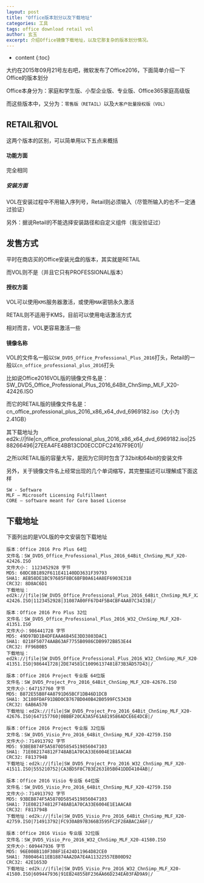 ```yaml
---
layout: post
title: "Office版本划分以及下载地址"
categories: 工具
tags: office download retail vol
author: 玄玉
excerpt: 介绍Office镜像下载地址，以及它那复杂的版本划分情况。
---
```


* content
{:toc}


大约在2015年09月21号左右吧，微软发布了Office2016，下面简单介绍一下Office的版本划分

Office本身分为：家庭和学生版、小型企业版、专业版、Office365家庭高级版

而这些版本中，又分为：`零售版（RETAIL）`以及`大客户批量授权版（VOL）`

## RETAIL和VOL

这两个版本的区别，可以简单用以下五点来概括

#### 功能方面

完全相同

##### 安装方面

VOL在安装过程中不用输入序列号，Retail则必须输入（尽管所输入的也不一定通过验证）

另外：据说Retail的不能选择安装路径和自定义组件（我没验证过）

## 发售方式

平时在商店买的Office安装光盘的版本，其实就是RETAIL

而VOL则不是（并且它只有PROFESSIONAL版本）

#### 授权方面

VOL可以使用`KMS`服务器激活，或使用`MAK`密钥永久激活

RETAIL则不适用于KMS，目前可以使用电话激活方式

相对而言，VOL更容易激活一些

#### 镜像名称

VOL的文件名一般以`SW_DVD5_Office_Professional_Plus_2016`打头，Retail的一般以`cn_office_professional_plus_2016`打头

比如说Office2016VOL版的镜像文件名是：SW_DVD5_Office_Professional_Plus_2016_64Bit_ChnSimp_MLF_X20-42426.ISO

而它的RETAIL版的镜像文件名是：cn_office_professional_plus_2016_x86_x64_dvd_6969182.iso（大小为2.41GB）

其下载地址为ed2k://|file|cn_office_professional_plus_2016_x86_x64_dvd_6969182.iso|2588266496|27EEA4FE4BB13CD0ECCDFC24167F9E01|/

之所以RETAIL版的容量大写，是因为它同时包含了32bit和64bit的安装文件

另外，关于镜像文件名上经常出现的几个单词缩写，其完整描述可以理解成下面这样

```
SW - Software
MLF – Microsoft Licensing Fulfillment
CORE – software meant for Core based License
```

## 下载地址

下面列出的是VOL版的中文安装包下载地址

```
版本：Office 2016 Pro Plus 64位
文件名：SW_DVD5_Office_Professional_Plus_2016_64Bit_ChnSimp_MLF_X20-42426.ISO
文件大小： 1123452928 字节
MD5: 60DC8B1892F611E41140DD3631F39793
SHA1: AEB58DE1BC97685F8BC6BFB0A614A8EF6903E318
CRC32: 8D8AC6D1
下载地址：ed2k://|file|SW_DVD5_Office_Professional_Plus_2016_64Bit_ChnSimp_MLF_X20-42426.ISO|1123452928|31087A00FF67D4F5B4CBF4AA07C3433B|/
```

```
版本：Office 2016 Pro Plus 32位
文件名：SW_DVD5_Office_Professional_Plus_2016_W32_ChnSimp_MLF_X20-41351.ISO
文件大小：986441728 字节
MD5: 49D97BD1B4DFEAAA6B45E3DD3803DAC1
SHA1: 0218F50774AAB63AF7755B0986CDB9972B853E44
CRC32: FF96B0B5
下载地址：ed2k://|file|SW_DVD5_Office_Professional_Plus_2016_W32_ChnSimp_MLF_X20-41351.ISO|986441728|2DE74581C10096137481873B3AD57D43|/
```

```
版本：Office 2016 Project 专业版 64位版
文件名：SW_DVD5_Project_Pro_2016_64Bit_ChnSimp_MLF_X20-42676.ISO
文件大小：647157760 字节
MD5: B872E55B8F4A8791D65BCF1DB46D1DCB
SHA1: 3C180FDAF91DBD0CB767BD040B42B0599FC53438
CRC32: 6AB6A570
下载地址：ed2k://|file|SW_DVD5_Project_Pro_2016_64Bit_ChnSimp_MLF_X20-42676.ISO|647157760|0BBBF20CA3A5F61A819586ADCE6E4DCB|/
```

```
版本：Office 2016 Project 专业版 32位版
文件名：SW_DVD5_Visio_Pro_2016_64Bit_ChnSimp_MLF_X20-42759.ISO
文件大小：714913792 字节
MD5: 93BEB874F5A5870D5854519856047103
SHA1: 71E082174812F748AB1A70CA33E6004E1E1AACA8
CRC32: F813794B
下载地址：ed2k://|file|SW_DVD5_Project_Pro_2016_W32_ChnSimp_MLF_X20-41511.ISO|555210752|CA3BD5F8C7B3E263105B041DDD4104AB|/
```

```
版本：Office 2016 Visio 专业版 64位版
文件名：SW_DVD5_Visio_Pro_2016_64Bit_ChnSimp_MLF_X20-42759.ISO
文件大小：714913792 字节
MD5: 93BEB874F5A5870D5854519856047103
SHA1: 71E082174812F748AB1A70CA33E6004E1E1AACA8
CRC32: F813794B
下载地址：ed2k://|file|SW_DVD5_Visio_Pro_2016_64Bit_ChnSimp_MLF_X20-42759.ISO|714913792|FC930AB97B366B3595FC2F28ABAC2A6F|/
```

```
版本：Office 2016 Visio 专业版 32位版
文件名：SW_DVD5_Visio_Pro_2016_W32_ChnSimp_MLF_X20-41580.ISO
文件大小：609447936 字节
MD5: 96E008B110F308F1E424D11964D82CE0
SHA1: 780046411EB18874AA2DA7E4A11322557EB00D92
CRC32: 42E1653D
下载地址：ed2k://|file|SW_DVD5_Visio_Pro_2016_W32_ChnSimp_MLF_X20-41580.ISO|609447936|91EB248558F236AA66D234EA03FAD9A9|/
```